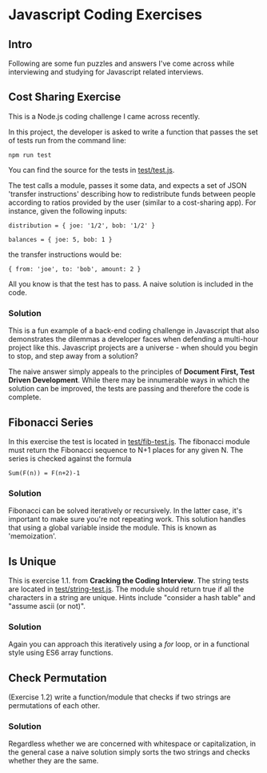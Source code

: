 # Javascript Coding Exercises

## Intro

Following are some fun puzzles and answers I've come across while interviewing and studying for Javascript related interviews.


## Cost Sharing Exercise

This is a Node.js coding challenge I came across recently.

In this project, the developer is asked to write a function that passes the set of tests run from the command line:

`npm run test`


You can find the source for the tests in [test/test.js](test/test.js).

The test calls a module, passes it some data, and expects a set of JSON 'transfer instructions' describing how to redistribute funds between people according to ratios provided by the user (similar to a cost-sharing app). For instance, given the following inputs:

`distribution = {
  joe: '1/2',
  bob: '1/2'
}`

`balances = {
  joe: 5,
  bob: 1
}`

the transfer instructions would be:

`{
  from: 'joe',
  to: 'bob',
  amount: 2
}`

All you know is that the test has to pass. A naive solution is included in the code.

### Solution

This is a fun example of a back-end coding challenge in Javascript that also demonstrates the dilemmas a developer faces when defending a multi-hour project like this. Javascript projects are a universe - when should you begin to stop, and step away from a solution?

The naive answer simply appeals to the principles of **Document First, Test Driven Development**. While there may be innumerable ways in which the solution can be improved, the tests are passing and therefore the code is complete.


## Fibonacci Series

In this exercise the test is located in [test/fib-test.js](test/fib-test.js). The fibonacci module must return the Fibonacci sequence to N+1 places for any given N. The series is checked against the formula

`Sum(F(n)) = F(n+2)-1`

### Solution

Fibonacci can be solved iteratively or recursively. In the latter case, it's important to make sure you're not repeating work. This solution handles that using a global variable inside the module. This is known as 'memoization'.


## Is Unique

This is exercise 1.1. from **Cracking the Coding Interview**. The string tests are located in [test/string-test.js](test/string-test.js). The module should return true if all the characters in a string are unique. Hints include "consider a hash table" and "assume ascii (or not)".

### Solution

Again you can approach this iteratively using a *for* loop, or in a functional style using ES6 array functions.

## Check Permutation

(Exercise 1.2) write a function/module that checks if two strings are permutations of each other.

### Solution

Regardless whether we are concerned with whitespace or capitalization, in the general case a naive solution simply sorts the two strings and checks whether they are the same.
